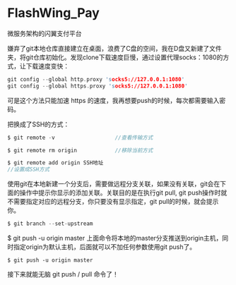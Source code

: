 # FlashWing_Pay
微服务架构的闪翼支付平台

嫌弃了git本地仓库直接建立在桌面，浪费了C盘的空间，我在D盘又新建了文件夹，将git仓库初始化。发现clone下载速度巨慢，通过设置代理socks：1080的方式，让下载速度变快：

```c
git config --global http.proxy 'socks5://127.0.0.1:1080'
git config --global https.proxy 'socks5://127.0.0.1:1080'
```

可是这个方法只能加速 https 的速度，我再想要push的时候，每次都需要输入密码。

把换成了SSH的方式：

```c
$ git remote -v                   //查看传输方式
```

```c
$ git remote rm origin            //移除当前方式
```

```c
$ git remote add origin SSH地址
//设置成SSH方式
```

使用git在本地新建一个分支后，需要做远程分支关联，如果没有关联，git会在下面的操作中提示你显示的添加关联。关联目的是在执行git pull, git push操作时就不需要指定对应的远程分支，你只要没有显示指定，git pull的时候，就会提示你。

```c
$ git branch --set-upstream
```

$ git push -u origin master 上面命令将本地的master分支推送到origin主机，同时指定origin为默认主机，后面就可以不加任何参数使用git push了。

```
$ git push -u origin master
```

接下来就能无脑 git push / pull  命令了！